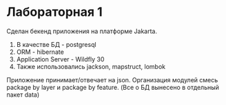 # Лабораторная 1

Сделан бекенд приложения на платформе Jakarta. 
1. В качестве БД - postgresql
2. ORM - hibernate
3. Application Server - Wildfly 30
4. Также использовались jackson, mapstruct, lombok 

Приложение принимает/отвечает на json.
Организация модулей смесь package by layer и package by feature. (Все о БД вынесено в отдельный пакет data) 